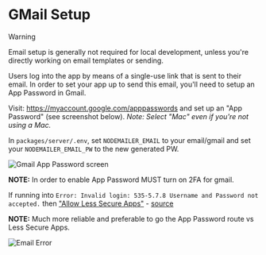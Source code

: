 # GMail Setup

> [!WARNING]
> Email setup is generally not required for local development, unless you're directly working on email templates or sending.

Users log into the app by means of a single-use link that is sent to their email. In order to set your app up to send this email, you'll need to setup an App Password in Gmail.

Visit: <https://myaccount.google.com/apppasswords> and set up an "App Password" (see screenshot below). *Note: Select "Mac" even if you're not using a Mac.*

In `packages/server/.env`, set `NODEMAILER_EMAIL` to your email/gmail and set your `NODEMAILER_EMAIL_PW` to the new generated PW.

![Gmail App Password screen](./img/gmail-app-password.png)

**NOTE:** In order to enable App Password MUST turn on 2FA for gmail.

If running into `Error: Invalid login: 535-5.7.8 Username and Password not accepted.` then ["Allow Less Secure Apps"](https://myaccount.google.com/lesssecureapps) - [source](https://stackoverflow.com/a/59194512)

**NOTE:** Much more reliable and preferable to go the App Password route vs Less Secure Apps.

![Email Error](./img/error-gmail.png)

